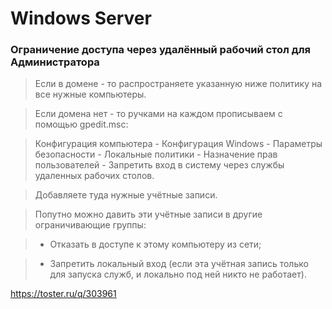 # Windows Server



### Ограничение доступа через удалённый рабочий стол для Администратора

> Если в домене - то распространяете указанную ниже политику на все нужные компьютеры.

> Если домена нет - то ручками на каждом прописываем с помощью gpedit.msc:

> Конфигурация компьютера - Конфигурация Windows - Параметры безопасности - Локальные политики - Назначение прав пользователей - Запретить вход в систему через службы удаленных рабочих столов.

> Добавляете туда нужные учётные записи.

> Попутно можно давить эти учётные записи в другие ограничивающие группы:

> - Отказать в доступе к этому компьютеру из сети;

> - Запретить локальный вход \(если эта учётная запись только для запуска служб, и локально под ней никто не работает\).

https://toster.ru/q/303961

